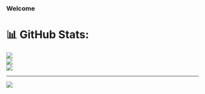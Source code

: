 ### Welcome

# 📊 GitHub Stats:
![](https://github-readme-stats.vercel.app/api?username=simeonya&theme=dark&hide_border=true&include_all_commits=true&count_private=true)<br/>
![](https://github-readme-streak-stats.herokuapp.com/?user=simeonya&theme=dark&hide_border=true)<br/>
![](https://github-readme-stats.vercel.app/api/top-langs/?username=simeonya&theme=dark&hide_border=true&include_all_commits=true&count_private=true&layout=compact)

---
[![](https://visitcount.itsvg.in/api?id=simeonya&icon=6&color=12)](https://github.com/simeonya)
